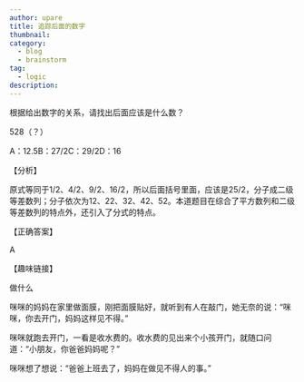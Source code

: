 ```yaml
---
author: upare
title: 追踪后面的数字
thumbnail:
category:
  - blog
  - brainstorm
tag:
  - logic
description: 
---
```

根据给出数字的关系，请找出后面应该是什么数？

528（？）

A：12.5B：27/2C：29/2D：16

【分析】

原式等同于1/2、4/2、9/2、16/2，所以后面括号里面，应该是25/2，分子成二级等差数列；分子依次为12、22、32、42、52。本道题目在综合了平方数列和二级等差数列的特点外，还引入了分式的特点。

【正确答案】

A

【趣味链接】

做什么

咪咪的妈妈在家里做面膜，刚把面膜贴好，就听到有人在敲门，她无奈的说：“咪咪，你去开门，妈妈这样见不得。”

咪咪就跑去开门，一看是收水费的。收水费的见出来个小孩开门，就随口问道：“小朋友，你爸爸妈妈呢？”

咪咪想了想说：“爸爸上班去了，妈妈在做见不得人的事。”